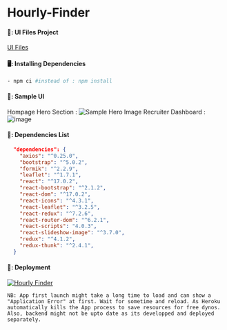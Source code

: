 # Hourly-Finder
#### 🌻: UI Files Project
[UI Files](https://github.com/Sajeebdebnath/hourly-finder-design/)

#### 🖥️: Installing Dependencies
```bash
- npm ci #instead of : npm install
```

#### 📰: Sample UI
  Hompage Hero Section :
![Sample Hero Image](https://user-images.githubusercontent.com/29564029/164260401-4b8ca356-f2cc-434d-a48f-ce750ea43c07.png)
  Recruiter Dashboard :
![image](https://user-images.githubusercontent.com/29564029/164261288-715f56a0-0fda-4f8f-942e-34e6284c7431.png)

#### 📀: Dependencies List
```json
  "dependencies": {
    "axios": "^0.25.0",
    "bootstrap": "^5.0.2",
    "formik": "^2.2.9",
    "leaflet": "^1.7.1",
    "react": "^17.0.2",
    "react-bootstrap": "^2.1.2",
    "react-dom": "^17.0.2",
    "react-icons": "^4.3.1",
    "react-leaflet": "^3.2.5",
    "react-redux": "^7.2.6",
    "react-router-dom": "^6.2.1",
    "react-scripts": "4.0.3",
    "react-slideshow-image": "^3.7.0",
    "redux": "^4.1.2",
    "redux-thunk": "^2.4.1",
  }
```
#### 🚀: Deployment
[![Hourly Finder](https://heroku-badge.herokuapp.com/?app=heroku-badge)](https://hourly-finder.herokuapp.com/)
```
NB: App first launch might take a long time to load and can show a "Application Error" at first. Wait for sometime and reload. As Heroku automatically kills the App process to save resources for free dynos. Also, backend might not be upto date as its developped and deployed separately.
```
